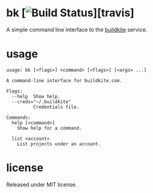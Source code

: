 # bk [![Build Status](http://img.shields.io/travis/wolfeidau/buildkite-cli.svg?style=flat-square)][travis]

A simple command line interface to the [buildkite](http://buildkite.com) service.

# usage

```
usage: bk [<flags>] <command> [<flags>] [<args> ...]

A command-line interface for buildkite.com.

Flags:
  --help  Show help.
  --creds="~/.buildkite"  
          Credentials file.

Commands:
  help [<command>]
    Show help for a command.

  list <account>
    List projects under an account.

```

# license

Released under MIT license.